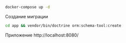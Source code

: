```bash
docker-compose up -d
```

Создание миграции
```bash
cd app && vendor/bin/doctrine orm:schema-tool:create
```

Приложение
http://localhost:8080/
